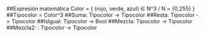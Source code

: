 ##Expresión matemática Color = { (rojo, verde, azul) ∈ N^3 / N = {0,255} }
##Tipocolor = Color^3
##Suma: Tipocolor -> Tipocolor
##Resta: Tipocolor -> Tipocolor
##IsIgual: Tipocolor -> Bool
##Mezcla: Tipocolor -> Tipocolor
##Mezcla2: : Tipocolor -> Tipocolor

